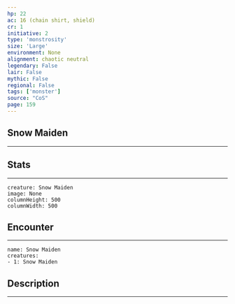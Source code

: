 ```yaml
---
hp: 22
ac: 16 (chain shirt, shield)
cr: 1
initiative: 2
type: 'monstrosity'    
size: 'Large'
environment: None
alignment: chaotic neutral
legendary: False
lair: False
mythic: False
regional: False
tags: ['monster']
source: "CoS"
page: 159
---
```


## Snow Maiden
---



## Stats
---

```statblock
creature: Snow Maiden
image: None
columnHeight: 500
columnWidth: 500
```

## Encounter
---

```encounter-table
name: Snow Maiden
creatures:
- 1: Snow Maiden
```

## Description
---




